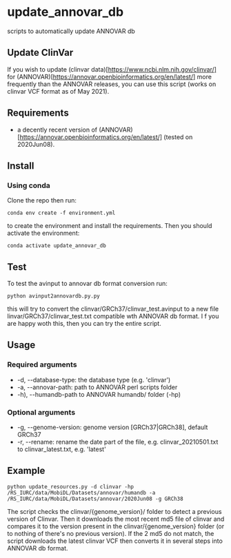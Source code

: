 # update_annovar_db
scripts to automatically update ANNOVAR db


## Update ClinVar

If you wish to update (clinvar data)[https://www.ncbi.nlm.nih.gov/clinvar/] for (ANNOVAR)[https://annovar.openbioinformatics.org/en/latest/] more frequently than the ANNOVAR releases, you can use this script (works on clinvar VCF format as of May 2021).

## Requirements

- a decently recent version of (ANNOVAR)[https://annovar.openbioinformatics.org/en/latest/] (tested on 2020Jun08).


## Install

### Using conda

Clone the repo then run:

`conda env create -f environment.yml`

to create the environment and install the requirements. Then you should activate the environment:

`conda activate update_annovar_db`

## Test


To test the avinput to annovar db format conversion run:

`python avinput2annovardb.py.py`

this will try to convert the clinvar/GRCh37/clinvar_test.avinput to a new file linvar/GRCh37/clinvar_test.txt compatible wth ANNOVAR db format. I f you are happy woth this, then you can try the entire script.

## Usage

### Required arguments

- -d, --database-type: the database type (e.g. 'clinvar')
- -a, --annovar-path: path to ANNOVAR perl scripts folder
- -h), --humandb-path to ANNOVAR humandb/ folder (-hp)

### Optional arguments

- -g, --genome-version: genome version [GRCh37|GRCh38], default GRCh37
- -r, --rename: rename the date part of the file, e.g. clinvar_20210501.txt to clinvar_latest.txt, e.g. 'latest'

## Example

`python update_resources.py -d clinvar -hp /RS_IURC/data/MobiDL/Datasets/annovar/humandb -a /RS_IURC/data/MobiDL/Datasets/annovar/2020Jun08 -g GRCh38`

The script checks the clinvar/{genome_version}/ folder to detect a previous version of Clinvar. Then it downloads the most recent md5 file of clinvar and compares it to the version present in the clinvar/{genome_version} folder (or to nothing of there's no previous version). If the 2 md5 do not match, the script downloads the latest clinvar VCF then converts it in several steps into ANNOVAR db format.
